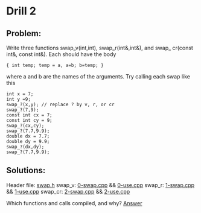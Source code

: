 # Drill 2

## Problem:
Write three functions swap_v(int,int), swap_r(int&,int&), and swap_
cr(const int&, const int&). Each should have the body
```
{ int temp; temp = a, a=b; b=temp; }
```
where a and b are the names of the arguments.
Try calling each swap like this
```
int x = 7;
int y =9;
swap_?(x,y); // replace ? by v, r, or cr
swap_?(7,9);
const int cx = 7;
const int cy = 9;
swap_?(cx,cy);
swap_?(7.7,9.9);
double dx = 7.7;
double dy = 9.9;
swap_?(dx,dy);
swap_?(7.7,9.9);
```
## Solutions:
Header file: [swap.h](./swap.h)
swap_v: [0-swap.cpp](./0-swap.cpp) && [0-use.cpp](./0-use.cpp)
swap_r: [1-swap.cpp](1-swap.cpp) && [1-use.cpp](./2-use.cpp)
swap_cr: [2-swap.cpp](./2-swap.cpp) && [2-use.cpp](./2-use.cpp)

Which functions and calls compiled, and why? [Answer](./answer_to_question.txt)